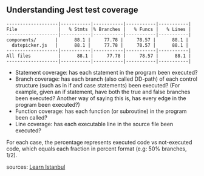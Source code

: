 ## Understanding Jest test coverage

```
-------------------|-----------|-----------|-----------|-----------|
File               |   % Stmts |% Branches |   % Funcs |   % Lines |
-------------------|-----------|-----------|-----------|-----------|
components/       |      88.1 |     77.78 |     78.57 |      88.1 |
  datepicker.js   |      88.1 |     77.78 |     78.57 |      88.1 |
-------------------|-----------|-----------|-----------|-----------|
All files          |      88.1 |     77.78 |     78.57 |      88.1 |
-------------------|-----------|-----------|-----------|-----------|
```

- Statement coverage: has each statement in the program been executed?
- Branch coverage: has each branch (also called DD-path) of each control structure (such as in if and case statements) been executed? (For example, given an if statement, have both the true and false branches been executed? Another way of saying this is, has every edge in the program been executed?)
- Function coverage: has each function (or subroutine) in the program been called?
- Line coverage: has each executable line in the source file been executed?

For each case, the percentage represents executed code vs not-executed code, which equals each fraction in percent format (e.g: 50% branches, 1/2).

sources: [Learn Istanbul](https://github.com/dwyl/learn-istanbul)

